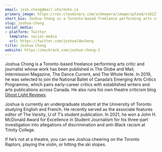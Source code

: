 ```yaml
---
email: josh.chong@mail.utoronto.ca
primary_image: https://res.cloudinary.com/schmopera/image/upload/v1622746510/media/2021/06/Headshot_Joshua_Chong_ua2vqc.jpg
short_bio: Joshua Chong is a Toronto-based freelance performing arts critic and journalist.
slug: joshua-chong
social_media:
- platform: Twitter
  template: social-media
  url: https://twitter.com/joshualdwchong
title: Joshua Chong
website: https://muckrack.com/joshua-chong-1
---
```

Joshua Chong is a Toronto-based freelance performing arts critic and journalist whose work has been published in The Globe and Mail, Intermission Magazine, The Dance Current, and The Whole Note. In 2019, he was selected to join the National Ballet of Canada’s Emerging Arts Critics Programme, which pairs early-career critics with established writers and arts publications across Canada. He also runs his own theatre criticism blog [Ghost Light Reviews](https://jldwchong.wixsite.com/ghostlightreviews).

Joshua is currently an undergraduate student at the University of Toronto studying English and French. He recently served as the associate features editor of The Varsity, U of T’s student publication. In 2021, he won a John H. McDonald Award for Excellence in Student Journalism for his three-part investigation into allegations of discrimination and anti-Black racism at Trinity College. 

If he’s not at a theatre, you can see Joshua cheering on the Toronto Raptors, playing the violin, or hitting the ski slopes.